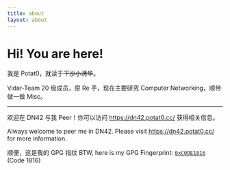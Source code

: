 ```yaml
---
title: about
layout: about
---
```

# Hi! You are here!

我是 Potat0，就读于~~下沙小清华~~。

Vidar-Team 20 级成员，原 Re 手，现在主要研究 Computer Networking，顺带做一做 Misc。

----------

欢迎在 DN42 与我 Peer！你可以访问 https://dn42.potat0.cc/ 获得相关信息。

Always welcome to peer me in DN42. Please visit https://dn42.potat0.cc/ for more information.

顺便，这是我的 GPG 指纹 BTW, here is my GPG Fingerprint: [`0xC0DE1816`](https://keys.openpgp.org/vks/v1/by-fingerprint/CA9E8A392634582FD69E113E21975858C0DE1816) (Code 1816)
